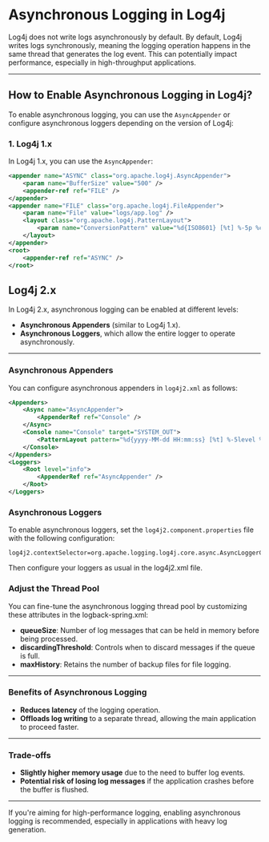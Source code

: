 # Asynchronous Logging in Log4j

Log4j does not write logs asynchronously by default. By default, Log4j writes logs synchronously, meaning the logging operation happens in the same thread that generates the log event. This can potentially impact performance, especially in high-throughput applications.

---

## How to Enable Asynchronous Logging in Log4j?

To enable asynchronous logging, you can use the `AsyncAppender` or configure asynchronous loggers depending on the version of Log4j:

### 1. Log4j 1.x

In Log4j 1.x, you can use the `AsyncAppender`:

```xml
<appender name="ASYNC" class="org.apache.log4j.AsyncAppender">
    <param name="BufferSize" value="500" />
    <appender-ref ref="FILE" />
</appender>
<appender name="FILE" class="org.apache.log4j.FileAppender">
    <param name="File" value="logs/app.log" />
    <layout class="org.apache.log4j.PatternLayout">
        <param name="ConversionPattern" value="%d{ISO8601} [%t] %-5p %c %x - %m%n" />
    </layout>
</appender>
<root>
    <appender-ref ref="ASYNC" />
</root>
```

## Log4j 2.x

In Log4j 2.x, asynchronous logging can be enabled at different levels:

- **Asynchronous Appenders** (similar to Log4j 1.x).
- **Asynchronous Loggers**, which allow the entire logger to operate asynchronously.

---

### **Asynchronous Appenders**

You can configure asynchronous appenders in `log4j2.xml` as follows:

```xml
<Appenders>
    <Async name="AsyncAppender">
        <AppenderRef ref="Console" />
    </Async>
    <Console name="Console" target="SYSTEM_OUT">
        <PatternLayout pattern="%d{yyyy-MM-dd HH:mm:ss} [%t] %-5level %logger{36} - %msg%n" />
    </Console>
</Appenders>
<Loggers>
    <Root level="info">
        <AppenderRef ref="AsyncAppender" />
    </Root>
</Loggers>
```

### Asynchronous Loggers

To enable asynchronous loggers, set the `log4j2.component.properties` file with the following configuration:

```properties
log4j2.contextSelector=org.apache.logging.log4j.core.async.AsyncLoggerContextSelector
```

Then configure your loggers as usual in the log4j2.xml file.

### Adjust the Thread Pool
You can fine-tune the asynchronous logging thread pool by customizing these attributes in the logback-spring.xml:

- **queueSize**: Number of log messages that can be held in memory before being processed.
- **discardingThreshold**: Controls when to discard messages if the queue is full.
- **maxHistory**: Retains the number of backup files for file logging.

---

### Benefits of Asynchronous Logging

- **Reduces latency** of the logging operation.
- **Offloads log writing** to a separate thread, allowing the main application to proceed faster.

---

### Trade-offs

- **Slightly higher memory usage** due to the need to buffer log events.
- **Potential risk of losing log messages** if the application crashes before the buffer is flushed.

---

If you're aiming for high-performance logging, enabling asynchronous logging is recommended, especially in applications with heavy log generation.

